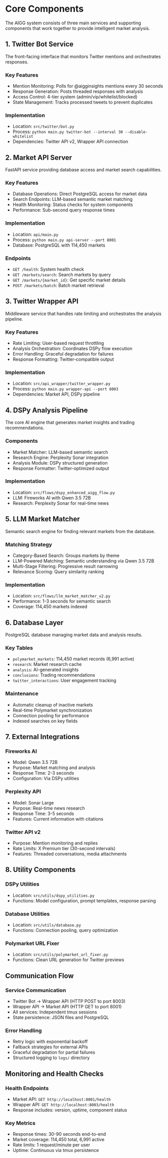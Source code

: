 # Core Components

The AIGG system consists of three main services and supporting components that work together to provide intelligent market analysis.

## 1. Twitter Bot Service

The front-facing interface that monitors Twitter mentions and orchestrates responses.

### Key Features
- Mention Monitoring: Polls for @aigginsights mentions every 30 seconds
- Response Generation: Posts threaded responses with analysis
- Access Control: 4-tier system (admin/vip/whitelist/blocked)
- State Management: Tracks processed tweets to prevent duplicates

### Implementation
- Location: `src/twitter/bot.py`
- Process: `python main.py twitter-bot --interval 30 --disable-whitelist`
- Dependencies: Twitter API v2, Wrapper API connection

## 2. Market API Server

FastAPI service providing database access and market search capabilities.

### Key Features
- Database Operations: Direct PostgreSQL access for market data
- Search Endpoints: LLM-based semantic market matching
- Health Monitoring: Status checks for system components
- Performance: Sub-second query response times

### Implementation
- Location: `api/main.py`
- Process: `python main.py api-server --port 8001`
- Database: PostgreSQL with 114,450 markets

### Endpoints
- `GET /health`: System health check
- `GET /markets/search`: Search markets by query
- `GET /markets/{market_id}`: Get specific market details
- `POST /markets/batch`: Batch market retrieval

## 3. Twitter Wrapper API

Middleware service that handles rate limiting and orchestrates the analysis pipeline.

### Key Features
- Rate Limiting: User-based request throttling
- Analysis Orchestration: Coordinates DSPy flow execution
- Error Handling: Graceful degradation for failures
- Response Formatting: Twitter-compatible output

### Implementation
- Location: `src/api_wrapper/twitter_wrapper.py`
- Process: `python main.py wrapper-api --port 8003`
- Dependencies: Market API, DSPy pipeline

## 4. DSPy Analysis Pipeline

The core AI engine that generates market insights and trading recommendations.

### Components
- Market Matcher: LLM-based semantic search
- Research Engine: Perplexity Sonar integration
- Analysis Module: DSPy structured generation
- Response Formatter: Twitter-optimized output

### Implementation
- Location: `src/flows/dspy_enhanced_aigg_flow.py`
- LLM: Fireworks AI with Qwen 3.5 72B
- Research: Perplexity Sonar for real-time news

## 5. LLM Market Matcher

Semantic search engine for finding relevant markets from the database.

### Matching Strategy
- Category-Based Search: Groups markets by theme
- LLM-Powered Matching: Semantic understanding via Qwen 3.5 72B
- Multi-Stage Filtering: Progressive result narrowing
- Relevance Scoring: Query similarity ranking

### Implementation
- Location: `src/flows/llm_market_matcher_v2.py`
- Performance: 1-3 seconds for semantic search
- Coverage: 114,450 markets indexed

## 6. Database Layer

PostgreSQL database managing market data and analysis results.

### Key Tables
- `polymarket_markets`: 114,450 market records (6,991 active)
- `research`: Market research cache
- `analysis`: AI-generated insights
- `conclusions`: Trading recommendations
- `twitter_interactions`: User engagement tracking

### Maintenance
- Automatic cleanup of inactive markets
- Real-time Polymarket synchronization
- Connection pooling for performance
- Indexed searches on key fields

## 7. External Integrations

### Fireworks AI
- Model: Qwen 3.5 72B
- Purpose: Market matching and analysis
- Response Time: 2-3 seconds
- Configuration: Via DSPy utilities

### Perplexity API
- Model: Sonar Large
- Purpose: Real-time news research
- Response Time: 3-5 seconds
- Features: Current information with citations

### Twitter API v2
- Purpose: Mention monitoring and replies
- Rate Limits: X Premium tier (30-second intervals)
- Features: Threaded conversations, media attachments

## 8. Utility Components

### DSPy Utilities
- Location: `src/utils/dspy_utilities.py`
- Functions: Model configuration, prompt templates, response parsing

### Database Utilities
- Location: `src/utils/database.py`
- Functions: Connection pooling, query optimization

### Polymarket URL Fixer
- Location: `src/utils/polymarket_url_fixer.py`
- Functions: Clean URL generation for Twitter previews

## Communication Flow

### Service Communication
- Twitter Bot -> Wrapper API (HTTP POST to port 8003)
- Wrapper API -> Market API (HTTP GET to port 8001)
- All services: Independent tmux sessions
- State persistence: JSON files and PostgreSQL

### Error Handling
- Retry logic with exponential backoff
- Fallback strategies for external APIs
- Graceful degradation for partial failures
- Structured logging to `logs/` directory

## Monitoring and Health Checks

### Health Endpoints
- Market API: `GET http://localhost:8001/health`
- Wrapper API: `GET http://localhost:8003/health`
- Response includes: version, uptime, component status

### Key Metrics
- Response times: 30-90 seconds end-to-end
- Market coverage: 114,450 total, 6,991 active
- Rate limits: 1 request/minute per user
- Uptime: Continuous via tmux persistence